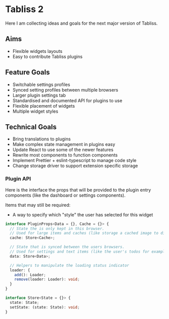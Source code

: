 # Tabliss 2

Here I am collecting ideas and goals for the next major version of Tabliss.

## Aims

- Flexible widgets layouts
- Easy to contribute Tabliss plugins

## Feature Goals

- Switchable settings profiles
- Synced setting profiles between multiple browsers
- Larger plugin settings tab
- Standardised and documented API for plugins to use
- Flexible placement of widgets
- Multiple widget styles

## Technical Goals

- Bring translations to plugins
- Make complex state management in plugins easy
- Update React to use some of the newer features
- Rewrite most components to function components
- Implement Prettier + eslint-typescript to manage code style
- Change storage driver to support extension specific storage

### Plugin API

Here is the interface the props that will be provided to the plugin entry components
(like the dashboard or settings components).

Items that may still be required:

- A way to specify which "style" the user has selected for this widget

```ts
interface PluginProps<Data = {}, Cache = {}> {
  // State the is only kept in this browser.
  // Used for large items and caches (like storage a cached image to display on next load)
  cache: Store<Cache>;

  // State that is synced between the users browsers.
  // Used for settings and text items (like the user's todos for example)
  data: Store<Data>;

  // Helpers to manipulate the loading status indicator
  loader: {
    add(): Loader;
    remove(loader: Loader): void;
  }
}

interface Store<State = {}> {
  state: State;
  setState: (state: State): void;
}
```
